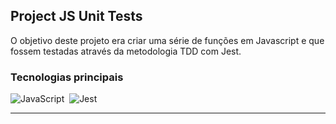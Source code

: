 ## Project JS Unit Tests

O objetivo deste projeto era criar uma série de funções em Javascript e que fossem testadas através da metodologia TDD com Jest.

### Tecnologias principais
![JavaScript](https://img.shields.io/badge/-JavaScript-1b374b?style=for-the-badge&logo=javascript)&nbsp;
![Jest](https://img.shields.io/badge/-Jest-1b374b?style=for-the-badge&logo=jest)&nbsp;
<hr/>
